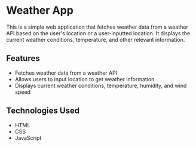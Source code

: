 # Weather App

This is a simple web application that fetches weather data from a weather API based on the user's location or a user-inputted location. It displays the current weather conditions, temperature, and other relevant information.

## Features

- Fetches weather data from a weather API
- Allows users to input location to get weather information
- Displays current weather conditions, temperature, humidity, and wind speed

## Technologies Used

- HTML
- CSS
- JavaScript


